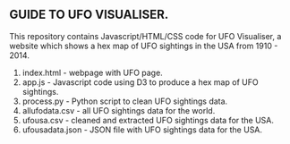 GUIDE TO UFO VISUALISER.
----------------------------

This repository contains Javascript/HTML/CSS code for UFO Visualiser, a website which shows a hex map of UFO sightings in the USA from 1910 - 2014.
1) index.html - webpage with UFO page.
2) app.js - Javascript code using D3 to produce a hex map of UFO sightings.
3) process.py - Python script to clean UFO sightings data. 
4) allufodata.csv - all UFO sightings data for the world.
5) ufousa.csv - cleaned and extracted UFO sightings data for the USA.
6) ufousadata.json - JSON file with UFO sightings data for the USA.
